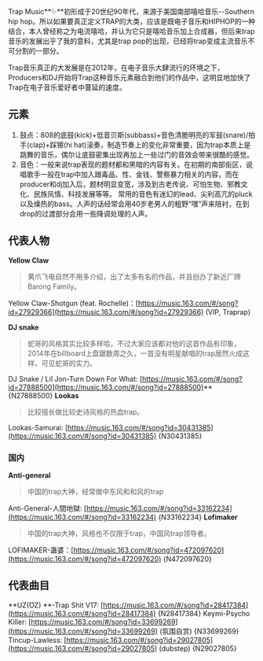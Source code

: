 Trap Music**✨**初形成于20世纪90年代，来源于美国南部嘻哈音乐--Southern hip hop。所以如果要真正定义TRAP的大类，应该是既电子音乐和HIPHOP的一种结合，本人曾经称之为电流嘻哈，并认为它只是嘻哈音乐加上合成器，但后来trap音乐的发展出乎了我的意料，尤其是trap pop的出现，已经将trap变成主流音乐不可分割的一部分。

Trap音乐真正的大发展是在2012年，在电子音乐大肆流行的环境之下，Producers和DJ开始将Trap这种音乐元素融合到他们的作品中，这明显地加快了Trap在电子音乐爱好者中蔓延的速度。
## 元素



1. 鼓点：808的底鼓(kick)+低音贝斯(subbass)+音色清脆明亮的军鼓(snare)/拍手(clap)+踩镲(hi hat)滚奏，制造节奏上的变化非常重要，因为trap本质上是跳舞的音乐，偶尔让底鼓密集出现再加上一些过门的音效会带来很酷的感觉。
1. 音色：一般来说trap表现的题材都和黑暗的内容有关。在初期的南部街区，说唱歌手一般在trap中加入跟毒品、性、金钱、警察暴力相关的内容，而在producer和dj加入后，题材明显变宽，涉及到古老传说、可怕生物、邪教文化、民族风情、科技发展等等。
常用的音色有迷幻的lead、尖利高亢的pluck以及燥热的bass。人声的话经常会用40岁老男人的粗野“嘿”声来陪衬，在到drop的过渡部分会用一些降调处理的人声。
## 代表人物
**Yellow Claw**
> 黄爪飞电自然不用多介绍，出了太多有名的作品，并且创办了新近厂牌Barong Family。

Yellow Claw-Shotgun (feat. Rochelle)：[https://music.163.com/#/song?id=27929366](https://music.163.com/#/song?id=27929366) (VIP, Traprap)

**DJ snake**

> 蛇哥的风格其实比较多样哈，不过大家应该都对他的这首作品有印象，2014年在billboard上盘踞数周之久，一首没有明星献唱的trap居然火成这样，可见蛇哥的实力。

DJ Snake / Lil Jon-Turn Down For What: [https://music.163.com/#/song?id=27888500](https://music.163.com/#/song?id=27888500)**
{N27888500}
**Lookas**
> 比较擅长做比较史诗风格的热血trap。

Lookas-Samurai: [https://music.163.com/#/song?id=30431385](https://music.163.com/#/song?id=30431385)
{N30431385}
### 国内
**Anti-general**
> 中国的trap大神，经常做中东风和和风的trap

Anti-General-人間地獄: [https://music.163.com/#/song?id=33162234](https://music.163.com/#/song?id=33162234)
{N33162234}
**Lofimaker**
> 中国的trap大神，风格也不仅限于trap，中国风trap领导者。

LOFIMAKER-蛊婆：[https://music.163.com/#/song?id=472097620](https://music.163.com/#/song?id=472097620)
{N472097620}

## 代表曲目
**UZ(ƱZ) **-Trap Shit V17: [https://music.163.com/#/song?id=28417384](https://music.163.com/#/song?id=28417384)
{N28417384}
Keymi-Psycho Killer: [https://music.163.com/#/song?id=33699269](https://music.163.com/#/song?id=33699269) (氛围自赏)
{N33699269}
Tincup-Lawless: [https://music.163.com/#/song?id=29027805](https://music.163.com/#/song?id=29027805) (dubstep)
{N29027805}